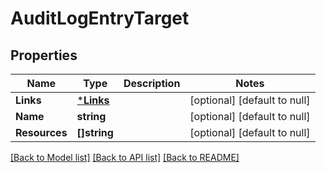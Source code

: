 # AuditLogEntryTarget

## Properties
Name | Type | Description | Notes
------------ | ------------- | ------------- | -------------
**Links** | [***Links**](Links.md) |  | [optional] [default to null]
**Name** | **string** |  | [optional] [default to null]
**Resources** | **[]string** |  | [optional] [default to null]

[[Back to Model list]](../README.md#documentation-for-models) [[Back to API list]](../README.md#documentation-for-api-endpoints) [[Back to README]](../README.md)


